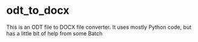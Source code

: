 # odt_to_docx
This is an ODT file to DOCX file converter. It uses mostly Python code, but has a little bit of help from some Batch
